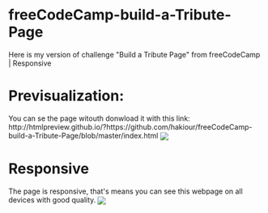 # freeCodeCamp-build-a-Tribute-Page
Here is my version of challenge "Build a Tribute Page" from freeCodeCamp | Responsive

<h1>Previsualization:</h1>
You can se the page witouth donwload it with this link: http://htmlpreview.github.io/?https://github.com/hakiour/freeCodeCamp-build-a-Tribute-Page/blob/master/index.html
<img align="center" src="http://i.imgur.com/f6mWEbD.png">

<h1>Responsive</h1> The page is responsive, that's means you can see this webpage on all devices with good quality.
<img align="center" src="http://i.imgur.com/SWonf9y.png">
